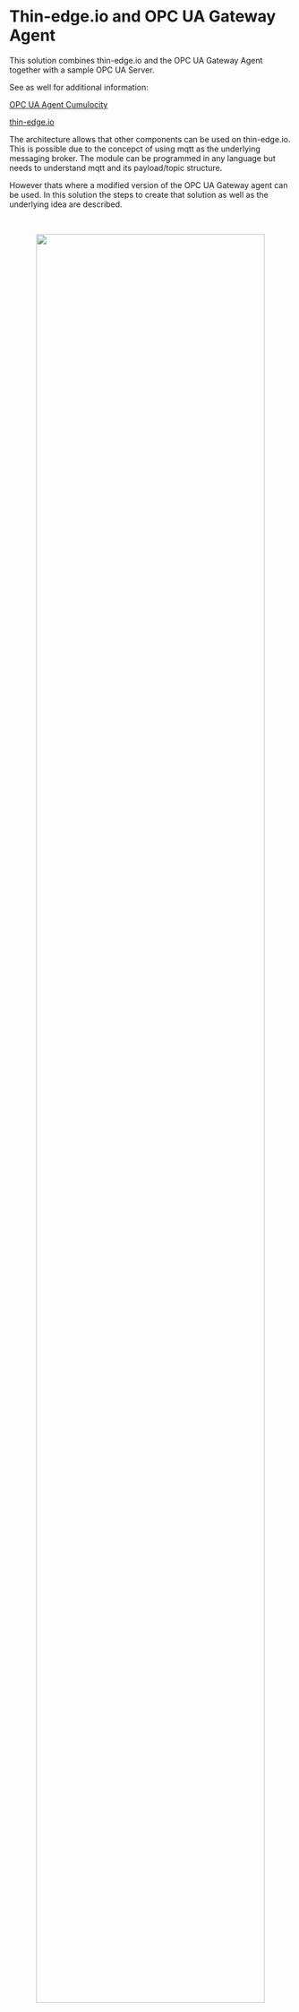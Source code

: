 # Thin-edge.io and OPC UA Gateway Agent

This solution combines thin-edge.io and the OPC UA Gateway Agent together with a sample OPC UA Server.

See as well for additional information: 

[OPC UA Agent Cumulocity](https://cumulocity.com/guides/protocol-integration/opcua/)

[thin-edge.io](https://thin-edge.io)


The architecture allows that other components can be used on thin-edge.io. This is possible due to the concepct of using mqtt as the underlying messaging broker. The module can be programmed in any language but needs to understand mqtt and its payload/topic structure.

However thats where a modified version of the OPC UA Gateway agent can be used. In this solution the steps to create that solution as well as the underlying idea are described.

<br/>
<p style="text-indent:30px;">
  <a>
  <center>
    <img width="90%" src="./images/thin-edge-diagram.svg">
  </center>
  </a>
</p>
<br/>

# Quickstart

```bash
git clone https://github.com/thin-edge/thin-edge.io_examples
cd thin_edge.io_examples/opcua-solution
```

Modify the values within the .env file. Make espacially sure that you have an proper device ID for thin-edge.io. The baseUrl should be without leading https://.

```bash
docker-compose up -d
```

As soon as thin-edge.io is started, log into that container via

```bash
docker exec -it thin-edge.io sh
```

You have to upload the created device certificate. You can do that via:

```bash
tedge cert upload c8y --user {YOURUSERNAME}
```

Enter your password and the certificate will be updated. Connect thin-edge.io via:

```bash
sudo tedge connect c8y
```

The device will appear in the device list, the opcua gateway agent will be a child device of this device.

<br/>
<p style="text-indent:30px;">
  <a>
  <center>
    <img width="50%" src="http://g.recordit.co/I7s3OMhNT5.gif">
  </center>
  </a>
</p>
<br/>

Until the device is not proper connected and the MQTT broker is not running proper, the OPC UA Gateway Agent will fail to start. You need to start that again after the proper connect of thin-edge.io to cumulocity.
# thin-edge.io

Thin-edge.io is here deploayed as a docker container on the basis of an alpine image. Feel free to adjust. Some steps are already packed into the building process such as creating the device certificate based on the device id. The uploading of the certificate needs to be handled manually via

```bash
tedge cert upload c8y --user
```

However if you use your own certificate this step can be ignored but you need to copy your certificate into /etc/tedge/device-certs while building.
## dockerfile content

```docker
  tedge:
    build:
      context: ./tedge
      args:
        - URL=${baseUrl}
        - DEVICEID=${deviceID}
    container_name: thin-edge.io
    env_file:
      - .env
    volumes:
    - /var/run/docker.sock:/var/run/docker.sock
    restart: on-failure 
```
# OPC Simulation Server

The Simulation Server simulates a machine within a factory. Values are updated every 2s.

<br/>
<p style="text-indent:30px;">
  <a>
  <center>
    <img width="70%" src="./images/OPC_Tree.png">
  </center>
  </a>
</p>
<br/>

You can change the tree before building the container.

Once the gateway scanned the OPCTree you can view its content within the device management and the corresponding device.

## dockerfile content

```docker
  opcserver:
      build:
        context: ./opcserver
      ports:
        - "4841:4840"
      expose:
        - "4841"
      container_name: opc-simulation
      restart: on-failure 
```

# OPC UA Gateway

The device representation of the OPC UA Gateway is a child-device for the thin-edge.io parent device.

To connect to the simulation OPC UA server enter url opc.tcp://opcserver:4840 or the url of the real OPC UA Server.

<br/>
<p style="text-indent:30px;">
  <a>
  <center>
    <img width="60%" src="http://g.recordit.co/i7wj3cbYQm.gif">
  </center>
  </a>
</p>
<br/>

You can define which data points are translated in the device protocol section of cumulocity.

<br/>
<p style="text-indent:30px;">
  <a>
  <center>
    <img width="60%" src="./images/device-protocols.png">
  </center>
  </a>
</p>
<br/>

You can find more about the OPC UA Gateway implementation in the official [documentation](https://cumulocity.com/guides/protocol-integration/opcua/).

For the device protocoll a new device as child device of the OPC UA Server will be registered. The mapped measurements can be found there.

<br/>
<p style="text-indent:30px;">
  <a>
  <center>
    <img width="50%" src="./images/Measurements.png">
  </center>
  </a>
</p>
<br/>

Until the device is not proper connected and the MQTT broker is not running proper, the OPC UA Gateway Agent will fail to start. 
## dockerfile content

Within docker-compose the part of gateway defines the parameters for the OPC UA Gateway agent. The

```docker
  gateway:
      build:
        context: ./gateway
      container_name: opc-gateway
      restart: always 
      env_file:
        - .env
      depends_on:
        - tedge
      volumes:
      - ./data/opcua/:/data
```

The registration data are stored in the ./data directory that are mapped as a volume to the docker service gateway.
